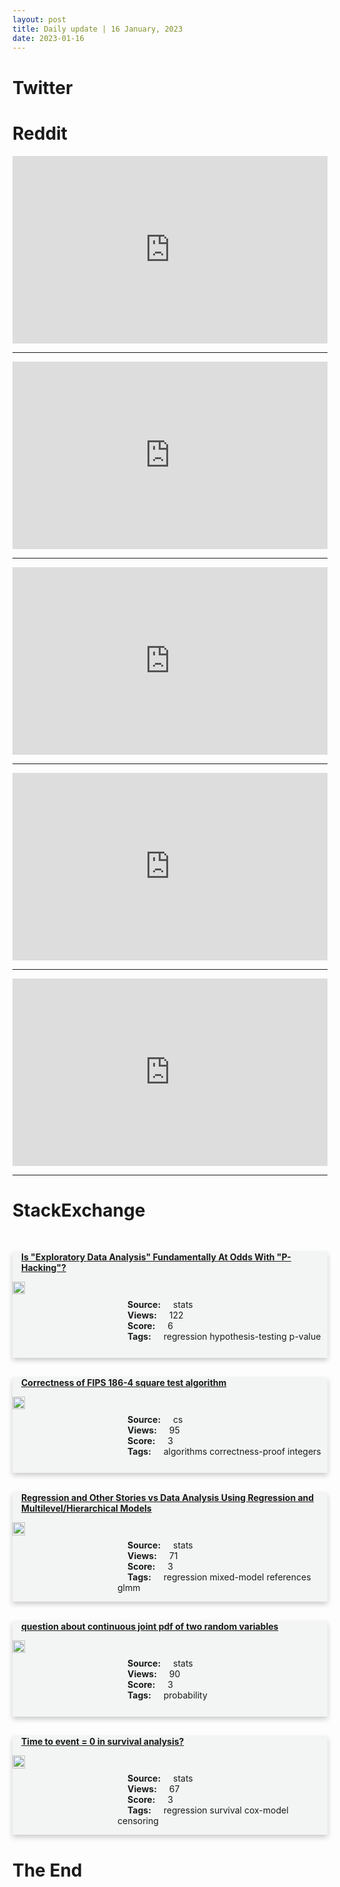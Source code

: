 ```yaml
---
layout: post
title: Daily update | 16 January, 2023
date: 2023-01-16
---
```


<script async src="https://platform.twitter.com/widgets.js" charset="utf-8"></script>


<script src='https://storage.ko-fi.com/cdn/scripts/overlay-widget.js'></script>
<script>
  kofiWidgetOverlay.draw('themldojo', {
    'type': 'floating-chat',
    'floating-chat.donateButton.text': 'Support me',
    'floating-chat.donateButton.background-color': '#f45d22',
    'floating-chat.donateButton.text-color': '#fff'
  });
</script>

# Twitter 

<blockquote class="twitter-tweet"><a href="https://twitter.com/NatetheLawyer/status/1614455648975978502"></a></blockquote>

<blockquote class="twitter-tweet"><a href="https://twitter.com/papers_daily/status/1614480240633430016"></a></blockquote>

<blockquote class="twitter-tweet"><a href="https://twitter.com/TimSweeneyEpic/status/1614541807064608768"></a></blockquote>

<blockquote class="twitter-tweet"><a href="https://twitter.com/WholeMarsBlog/status/1614551013410869249"></a></blockquote>

<blockquote class="twitter-tweet"><a href="https://twitter.com/gp_pulipaka/status/1614606328214716416"></a></blockquote>

<blockquote class="twitter-tweet"><a href="https://twitter.com/ylecun/status/1614692260448288771"></a></blockquote>

<blockquote class="twitter-tweet"><a href="https://twitter.com/ylecun/status/1614689349890621440"></a></blockquote>

<blockquote class="twitter-tweet"><a href="https://twitter.com/ylecun/status/1614695005331021825"></a></blockquote>

<blockquote class="twitter-tweet"><a href="https://twitter.com/ylecun/status/1614693504369803265"></a></blockquote>

<blockquote class="twitter-tweet"><a href="https://twitter.com/ylecun/status/1614674331023413248"></a></blockquote>

# Reddit 

<iframe id="reddit-embed" src="https://www.redditmedia.com/r/MachineLearning/comments/10ch0kw/p_i_built_an_app_that_allows_you_to_build_image?ref_source=embed&amp;ref=share&amp;embed=true" sandbox="allow-scripts allow-same-origin allow-popups" style="border: none;" height="300" width="100%" scrolling="yes"></iframe>
<hr style="width:100%;text-align:left;margin-left:0">
<iframe id="reddit-embed" src="https://www.redditmedia.com/r/datascience/comments/10cpymo/is_it_worth_staying_in_my_first_iob_out_of?ref_source=embed&amp;ref=share&amp;embed=true" sandbox="allow-scripts allow-same-origin allow-popups" style="border: none;" height="300" width="100%" scrolling="yes"></iframe>
<hr style="width:100%;text-align:left;margin-left:0">
<iframe id="reddit-embed" src="https://www.redditmedia.com/r/MachineLearning/comments/10coj92/p_free_pytorch_deep_learning_class_from?ref_source=embed&amp;ref=share&amp;embed=true" sandbox="allow-scripts allow-same-origin allow-popups" style="border: none;" height="300" width="100%" scrolling="yes"></iframe>
<hr style="width:100%;text-align:left;margin-left:0">
<iframe id="reddit-embed" src="https://www.redditmedia.com/r/dataengineering/comments/10cgx7w/is_learning_webdev_worth_it_if_i_want_to_become_a?ref_source=embed&amp;ref=share&amp;embed=true" sandbox="allow-scripts allow-same-origin allow-popups" style="border: none;" height="300" width="100%" scrolling="yes"></iframe>
<hr style="width:100%;text-align:left;margin-left:0">
<iframe id="reddit-embed" src="https://www.redditmedia.com/r/MachineLearning/comments/10cgm8d/p_i_built_arxivsummarycom_a_list_of_gpt3?ref_source=embed&amp;ref=share&amp;embed=true" sandbox="allow-scripts allow-same-origin allow-popups" style="border: none;" height="300" width="100%" scrolling="yes"></iframe>
<hr style="width:100%;text-align:left;margin-left:0">

<style>
.card {
box-shadow: 0 4px 8px 0 rgba(0,0,0,0.2);
transition: 0.3s;
width: 100%;
background-color: #F3F4F4;
}
p{
    margin-left:  3em;
    padding-top: 1em;
}
.part2{
    display: grid;
    grid-template-columns: 1fr 3fr;
}
h4{
    margin: 1em;
}

.card:hover {
box-shadow: 0 8px 16px 0 rgba(0,0,0,0.2);
}
b {
padding: 2px 16px;
}
</style>
  
# StackExchange 


  <br>
  <div class="card">
  <h4><a href='https://stats.stackexchange.com/questions/602020/is-exploratory-data-analysis-fundamentally-at-odds-with-p-hacking'>Is &quot;Exploratory Data Analysis&quot; Fundamentally At Odds With &quot;P-Hacking&quot;?</a></h4> 
  <div class="part2">
      <img src="https://cdn.sstatic.net/Sites/stats/Img/apple-touch-icon@2.png?v=344f57aa10cc" alt="Img missing!" style="width:40%">
      <p><b>Source:</b> stats<br><b>Views:</b> 122<br><b>Score:</b> 6<br><b>Tags:</b> <span class="badge badge-dark">regression</span> <span class="badge badge-dark">hypothesis-testing</span> <span class="badge badge-dark">p-value</span></p> 
  </div>
  </div>
      
  <br>
  <div class="card">
  <h4><a href='https://cs.stackexchange.com/questions/156858/correctness-of-fips-186-4-square-test-algorithm'>Correctness of FIPS 186-4 square test algorithm</a></h4> 
  <div class="part2">
      <img src="https://cdn.sstatic.net/Sites/cs/Img/apple-touch-icon@2.png?v=324a3e0c2b03" alt="Img missing!" style="width:40%">
      <p><b>Source:</b> cs<br><b>Views:</b> 95<br><b>Score:</b> 3<br><b>Tags:</b> <span class="badge badge-dark">algorithms</span> <span class="badge badge-dark">correctness-proof</span> <span class="badge badge-dark">integers</span></p> 
  </div>
  </div>
      
  <br>
  <div class="card">
  <h4><a href='https://stats.stackexchange.com/questions/602013/regression-and-other-stories-vs-data-analysis-using-regression-and-multilevel-hi'>Regression and Other Stories vs Data Analysis Using Regression and Multilevel/Hierarchical Models</a></h4> 
  <div class="part2">
      <img src="https://cdn.sstatic.net/Sites/stats/Img/apple-touch-icon@2.png?v=344f57aa10cc" alt="Img missing!" style="width:40%">
      <p><b>Source:</b> stats<br><b>Views:</b> 71<br><b>Score:</b> 3<br><b>Tags:</b> <span class="badge badge-dark">regression</span> <span class="badge badge-dark">mixed-model</span> <span class="badge badge-dark">references</span> <span class="badge badge-dark">glmm</span></p> 
  </div>
  </div>
      
  <br>
  <div class="card">
  <h4><a href='https://stats.stackexchange.com/questions/602028/question-about-continuous-joint-pdf-of-two-random-variables'>question about continuous joint pdf of two random variables</a></h4> 
  <div class="part2">
      <img src="https://cdn.sstatic.net/Sites/stats/Img/apple-touch-icon@2.png?v=344f57aa10cc" alt="Img missing!" style="width:40%">
      <p><b>Source:</b> stats<br><b>Views:</b> 90<br><b>Score:</b> 3<br><b>Tags:</b> <span class="badge badge-dark">probability</span></p> 
  </div>
  </div>
      
  <br>
  <div class="card">
  <h4><a href='https://stats.stackexchange.com/questions/602040/time-to-event-0-in-survival-analysis'>Time to event = 0 in survival analysis?</a></h4> 
  <div class="part2">
      <img src="https://cdn.sstatic.net/Sites/stats/Img/apple-touch-icon@2.png?v=344f57aa10cc" alt="Img missing!" style="width:40%">
      <p><b>Source:</b> stats<br><b>Views:</b> 67<br><b>Score:</b> 3<br><b>Tags:</b> <span class="badge badge-dark">regression</span> <span class="badge badge-dark">survival</span> <span class="badge badge-dark">cox-model</span> <span class="badge badge-dark">censoring</span></p> 
  </div>
  </div>
      
# The End